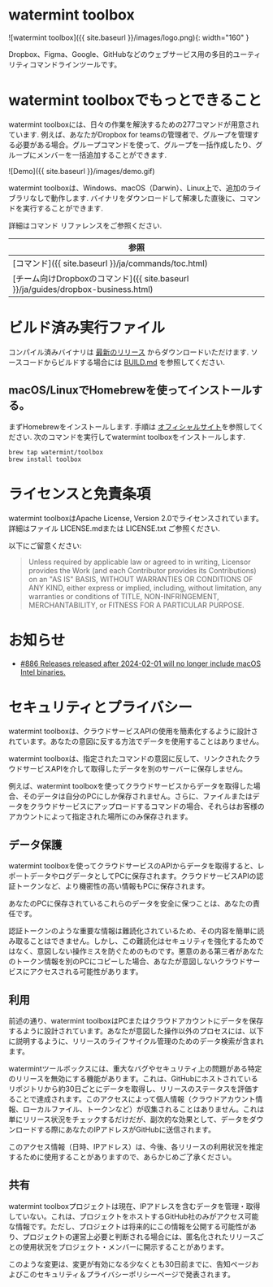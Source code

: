 # watermint toolbox

![watermint toolbox]({{ site.baseurl }}/images/logo.png){: width="160" }

Dropbox、Figma、Google、GitHubなどのウェブサービス用の多目的ユーティリティコマンドラインツールです。

# watermint toolboxでもっとできること

watermint toolboxには、日々の作業を解決するための277コマンドが用意されています. 例えば、あなたがDropbox for
teamsの管理者で、グループを管理する必要がある場合。グループコマンドを使って、グループを一括作成したり、グループにメンバーを一括追加することができます.

![Demo]({{ site.baseurl }}/images/demo.gif)

watermint toolboxは、Windows、macOS（Darwin）、Linux上で、追加のライブラリなしで動作します.
バイナリをダウンロードして解凍した直後に、コマンドを実行することができます.

詳細はコマンド リファレンスをご参照ください.

| 参照                                                                      |
|-------------------------------------------------------------------------|
| [コマンド]({{ site.baseurl }}/ja/commands/toc.html)                         |
| [チーム向けDropboxのコマンド]({{ site.baseurl }}/ja/guides/dropbox-business.html) |

# ビルド済み実行ファイル

コンパイル済みバイナリは [最新のリリース](https://github.com/watermint/toolbox/releases/latest) からダウンロードいただけます.
ソースコードからビルドする場合には [BUILD.md](BUILD.md) を参照してください.

## macOS/LinuxでHomebrewを使ってインストールする。

まずHomebrewをインストールします. 手順は [オフィシャルサイト](https://brew.sh/)を参照してください. 次のコマンドを実行してwatermint
toolboxをインストールします.

```
brew tap watermint/toolbox
brew install toolbox
```

# ライセンスと免責条項

watermint toolboxはApache License, Version 2.0でライセンスされています。
詳細はファイル LICENSE.mdまたは LICENSE.txt ご参照ください.

以下にご留意ください:
> Unless required by applicable law or agreed to in writing, Licensor provides the Work (and each Contributor provides
> its Contributions) on an "AS IS" BASIS, WITHOUT WARRANTIES OR CONDITIONS OF ANY KIND, either express or implied,
> including, without limitation, any warranties or conditions of TITLE, NON-INFRINGEMENT, MERCHANTABILITY, or FITNESS FOR
> A PARTICULAR PURPOSE.

# お知らせ

* [#886 Releases released after 2024-02-01 will no longer include macOS Intel binaries.](https://github.com/watermint/toolbox/discussions/886)

# セキュリティとプライバシー

watermint toolboxは、クラウドサービスAPIの使用を簡素化するように設計されています。あなたの意図に反する方法でデータを使用することはありません。

watermint toolboxは、指定されたコマンドの意図に反して、リンクされたクラウドサービスAPIを介して取得したデータを別のサーバーに保存しません。

例えば、watermint
toolboxを使ってクラウドサービスからデータを取得した場合、そのデータは自分のPCにしか保存されません。さらに、ファイルまたはデータをクラウドサービスにアップロードするコマンドの場合、それらはお客様のアカウントによって指定された場所にのみ保存されます。

## データ保護

watermint toolboxを使ってクラウドサービスのAPIからデータを取得すると、レポートデータやログデータとしてPCに保存されます。クラウドサービスAPIの認証トークンなど、より機密性の高い情報もPCに保存されます。

あなたのPCに保存されているこれらのデータを安全に保つことは、あなたの責任です。

認証トークンのような重要な情報は難読化されているため、その内容を簡単に読み取ることはできません。しかし、この難読化はセキュリティを強化するためではなく、意図しない操作ミスを防ぐためのものです。悪意のある第三者があなたのトークン情報を別のPCにコピーした場合、あなたが意図しないクラウドサービスにアクセスされる可能性があります。

## 利用

前述の通り、watermint
toolboxはPCまたはクラウドアカウントにデータを保存するように設計されています。あなたが意図した操作以外のプロセスには、以下に説明するように、リリースのライフサイクル管理のためのデータ検索が含まれます。

watermintツールボックスには、重大なバグやセキュリティ上の問題がある特定のリリースを無効にする機能があります。これは、GitHubにホストされているリポジトリから約30日ごとにデータを取得し、リリースのステータスを評価することで達成されます。このアクセスによって個人情報（クラウドアカウント情報、ローカルファイル、トークンなど）が収集されることはありません。これは単にリリース状況をチェックするだけだが、副次的な効果として、データをダウンロードする際にあなたのIPアドレスがGitHubに送信されます。

このアクセス情報（日時、IPアドレス）は、今後、各リリースの利用状況を推定するために使用することがありますので、あらかじめご了承ください。

## 共有

watermint
toolboxプロジェクトは現在、IPアドレスを含むデータを管理・取得していない。これは、プロジェクトをホストするGitHub社のみがアクセス可能な情報です。ただし、プロジェクトは将来的にこの情報を公開する可能性があり、プロジェクトの運営上必要と判断される場合には、匿名化されたリリースごとの使用状況をプロジェクト・メンバーに開示することがあります。

このような変更は、変更が有効になる少なくとも30日前までに、告知ページおよびこのセキュリティ＆プライバシーポリシーページで発表されます。

